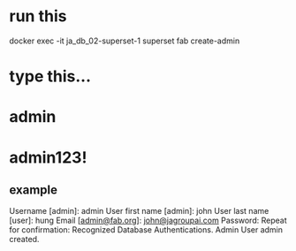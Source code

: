 # run this
docker exec -it ja_db_02-superset-1 superset fab create-admin 


# type this... 
# admin
# admin123!


## example
Username [admin]: admin
User first name [admin]: john
User last name [user]: hung
Email [admin@fab.org]: john@jagroupai.com
Password: 
Repeat for confirmation: 
Recognized Database Authentications.
Admin User admin created.

